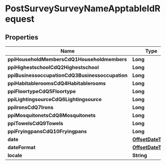 
# PostSurveySurveyNameApptableIdRequest

## Properties
Name | Type | Description | Notes
------------ | ------------- | ------------- | -------------
**ppiHouseholdMembersCdQ1Householdmembers** | **Long** |  |  [optional]
**ppiHighestschoolCdQ2Highestschool** | **Long** |  |  [optional]
**ppiBusinessoccupationCdQ3Businessoccupation** | **Long** |  |  [optional]
**ppiHabitableroomsCdQ4Habitablerooms** | **Long** |  |  [optional]
**ppiFloortypeCdQ5Floortype** | **Long** |  |  [optional]
**ppiLightingsourceCdQ6Lightingsource** | **Long** |  |  [optional]
**ppiIronsCdQ7Irons** | **Long** |  |  [optional]
**ppiMosquitonetsCdQ8Mosquitonets** | **Long** |  |  [optional]
**ppiTowelsCdQ9Towels** | **Long** |  |  [optional]
**ppiFryingpansCdQ10Fryingpans** | **Long** |  |  [optional]
**date** | [**OffsetDateTime**](OffsetDateTime.md) |  |  [optional]
**dateFormat** | [**OffsetDateTime**](OffsetDateTime.md) |  |  [optional]
**locale** | **String** |  |  [optional]



